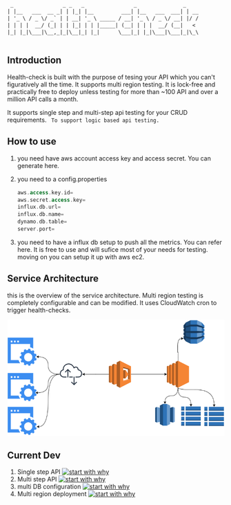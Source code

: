 ```$xslt

 _                _ _   _                _               _    
| |__   ___  __ _| | |_| |__         ___| |__   ___  ___| | __
| '_ \ / _ \/ _` | | __| '_ \ _____ / __| '_ \ / _ \/ __| |/ /
| | | |  __/ (_| | | |_| | | |_____| (__| | | |  __/ (__|   < 
|_| |_|\___|\__,_|_|\__|_| |_|      \___|_| |_|\___|\___|_|\_\
                                                              

```

## Introduction 
Health-check is built with the purpose of tesing your API which you can't figuratively all the time. It supports multi region testing. It is lock-free and practically free to deploy unless testing for more than ~100 API and over a million API calls a month.

It supports single step and multi-step api testing for your CRUD requirements. ``` To support logic based api testing.```  


## How to use 


1. you need have aws account access key and access secret. You can generate <a ref=here >here</a>.
2. you need to a config.properties

    ```a
    aws.access.key.id=
    aws.secret.access.key=
    influx.db.url=
    influx.db.name=
    dynamo.db.table=
    server.port=
    ```
3. you need to have a influx db setup to push all the metrics. You can refer <a ref=here >here</a>. It is free to use and will sufice most of your needs for testing. moving on you can setup it up with aws ec2.


## Service Architecture 

this is the overview of the service architecture.
Multi region testing is completely configurable and can be modified. It uses CloudWatch cron to trigger health-checks.

 
![Screenshot](img/Untitled%20Diagram.png)


## Current Dev

1. Single step API [![start with why](https://img.shields.io/badge/status-done-green)]()
2. Multi step API [![start with why](https://img.shields.io/badge/status-dev-blue)]()
3. multi DB configuration [![start with why](https://img.shields.io/badge/status-design-gray)]()
4. Multi region deployment [![start with why](https://img.shields.io/badge/status-dev-blue)]()
